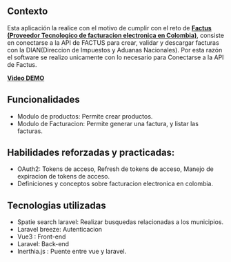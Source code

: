 ## Contexto
Esta aplicación la realice con el motivo de cumplir con el reto de **[Factus (Proveedor Tecnologico de facturacion electronica en Colombia)](https://www.factus.com.co/)**, consiste en conectarse a la API de FACTUS para crear, validar y descargar facturas con la DIAN(Direccion de Impuestos y Aduanas Nacionales).
Por esta razón el software se realizo unicamente con lo necesario para Conectarse a la API de Factus.

**[Video DEMO](https://youtu.be/t47MU5ExBPM)**

## Funcionalidades
- Modulo de productos: Permite crear productos.
- Modulo de Facturacion: Permite generar una factura, y listar las facturas.

## Habilidades reforzadas y practicadas:

- OAuth2: Tokens de acceso, Refresh de tokens de acceso, Manejo de expiracion de tokens de acceso. 
- Definiciones y conceptos sobre facturacion electronica en colombia.

## Tecnologias utilizadas
- Spatie search laravel: Realizar busquedas relacionadas a los municipios.
- Laravel breeze: Autenticacion
- Vue3 : Front-end
- Laravel: Back-end
- Inerthia.js : Puente entre vue y laravel.